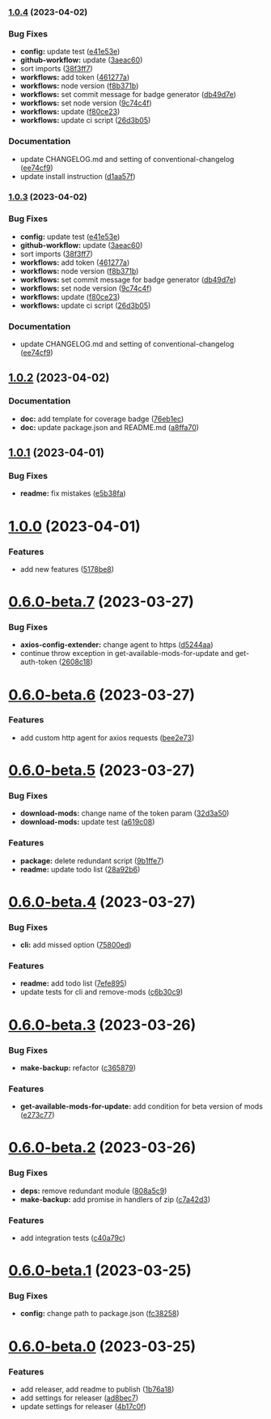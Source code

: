 

### [1.0.4](https://github.com/Makvagabo/updatorio/compare/v1.0.2...v1.0.4) (2023-04-02)


### Bug Fixes

* **config:** update test ([e41e53e](https://github.com/Makvagabo/updatorio/commit/e41e53e8a9cbb66a1f906c5a5af939b04297e0dc))
* **github-workflow:** update ([3aeac60](https://github.com/Makvagabo/updatorio/commit/3aeac6040e2b83e8769dfb5134c8eefcb1ac0fa3))
* sort imports ([38f3ff7](https://github.com/Makvagabo/updatorio/commit/38f3ff7b91bc8616b0051c9bd96bcd15e02878c8))
* **workflows:** add token ([461277a](https://github.com/Makvagabo/updatorio/commit/461277a91fc3f646478401f80fe614c28cd6c873))
* **workflows:** node version ([f8b371b](https://github.com/Makvagabo/updatorio/commit/f8b371b38a33dc36b0c3a0c8ebe1be97e01b8656))
* **workflows:** set commit message for badge generator ([db49d7e](https://github.com/Makvagabo/updatorio/commit/db49d7eafca1fe7c628bdda2524746271a0b0ce5))
* **workflows:** set node version ([9c74c4f](https://github.com/Makvagabo/updatorio/commit/9c74c4f99ca1b1966fe0cbf606d344f8911f4bc5))
* **workflows:** update ([f80ce23](https://github.com/Makvagabo/updatorio/commit/f80ce23f18c53beca496f8d31e0f73121242495f))
* **workflows:** update ci script ([26d3b05](https://github.com/Makvagabo/updatorio/commit/26d3b056932de37726bcb143e65189f2160c0a2b))


### Documentation

* update CHANGELOG.md and setting of conventional-changelog ([ee74cf9](https://github.com/Makvagabo/updatorio/commit/ee74cf97d61ba47318b7bd8c1cad2c1422df2258))
* update install instruction ([d1aa57f](https://github.com/Makvagabo/updatorio/commit/d1aa57fb3810c873554f0edc1c3ea96db462d58a))

### [1.0.3](https://github.com/Makvagabo/updatorio/compare/v1.0.2...v1.0.3) (2023-04-02)


### Bug Fixes

* **config:** update test ([e41e53e](https://github.com/Makvagabo/updatorio/commit/e41e53e8a9cbb66a1f906c5a5af939b04297e0dc))
* **github-workflow:** update ([3aeac60](https://github.com/Makvagabo/updatorio/commit/3aeac6040e2b83e8769dfb5134c8eefcb1ac0fa3))
* sort imports ([38f3ff7](https://github.com/Makvagabo/updatorio/commit/38f3ff7b91bc8616b0051c9bd96bcd15e02878c8))
* **workflows:** add token ([461277a](https://github.com/Makvagabo/updatorio/commit/461277a91fc3f646478401f80fe614c28cd6c873))
* **workflows:** node version ([f8b371b](https://github.com/Makvagabo/updatorio/commit/f8b371b38a33dc36b0c3a0c8ebe1be97e01b8656))
* **workflows:** set commit message for badge generator ([db49d7e](https://github.com/Makvagabo/updatorio/commit/db49d7eafca1fe7c628bdda2524746271a0b0ce5))
* **workflows:** set node version ([9c74c4f](https://github.com/Makvagabo/updatorio/commit/9c74c4f99ca1b1966fe0cbf606d344f8911f4bc5))
* **workflows:** update ([f80ce23](https://github.com/Makvagabo/updatorio/commit/f80ce23f18c53beca496f8d31e0f73121242495f))
* **workflows:** update ci script ([26d3b05](https://github.com/Makvagabo/updatorio/commit/26d3b056932de37726bcb143e65189f2160c0a2b))


### Documentation

* update CHANGELOG.md and setting of conventional-changelog ([ee74cf9](https://github.com/Makvagabo/updatorio/commit/ee74cf97d61ba47318b7bd8c1cad2c1422df2258))

## [1.0.2](https://github.com/Makvagabo/updatorio/compare/v1.0.1...v1.0.2) (2023-04-02)

### Documentation

* **doc:** add template for coverage badge ([76eb1ec](https://github.com/Makvagabo/updatorio/commit/76eb1ec026f658523bf12b3fb86ee86af0dae8cf))
* **doc:** update package.json and README.md ([a8ffa70](https://github.com/Makvagabo/updatorio/commit/a8ffa709522326f8ec62544665fa884f8856eff4))

## [1.0.1](https://github.com/Makvagabo/updatorio/compare/v1.0.0...v1.0.1) (2023-04-01)


### Bug Fixes

* **readme:** fix mistakes ([e5b38fa](https://github.com/Makvagabo/updatorio/commit/e5b38faafa8028b7b89846c5d4f51d6dab83848f))

# [1.0.0](https://github.com/Makvagabo/updatorio/compare/v0.6.0-beta.7...v1.0.0) (2023-04-01)


### Features

* add new features ([5178be8](https://github.com/Makvagabo/updatorio/commit/5178be805c691a87f99cafda44a3b5ce2fcdb371))

# [0.6.0-beta.7](https://github.com/Makvagabo/updatorio/compare/v0.6.0-beta.6...v0.6.0-beta.7) (2023-03-27)


### Bug Fixes

* **axios-config-extender:** change agent to https ([d5244aa](https://github.com/Makvagabo/updatorio/commit/d5244aa5f086932202128bfb98eed1ee69361c54))
* continue throw exception in get-available-mods-for-update and get-auth-token ([2608c18](https://github.com/Makvagabo/updatorio/commit/2608c18bf06f6db8e430b33d43505b92853e5bc0))

# [0.6.0-beta.6](https://github.com/Makvagabo/updatorio/compare/v0.6.0-beta.5...v0.6.0-beta.6) (2023-03-27)


### Features

* add custom http agent for axios requests ([bee2e73](https://github.com/Makvagabo/updatorio/commit/bee2e7394bec48b112f26a1d087032a384547109))

# [0.6.0-beta.5](https://github.com/Makvagabo/updatorio/compare/v0.6.0-beta.4...v0.6.0-beta.5) (2023-03-27)


### Bug Fixes

* **download-mods:** change name of the token param ([32d3a50](https://github.com/Makvagabo/updatorio/commit/32d3a504c257b51fb5401c4c17d9be9f51d952f0))
* **download-mods:** update test ([a619c08](https://github.com/Makvagabo/updatorio/commit/a619c0895655dd0c2835835359109eddb1bc9d0c))


### Features

* **package:** delete redundant script ([9b1ffe7](https://github.com/Makvagabo/updatorio/commit/9b1ffe791f428363d2a76eba81a55d1a9f8be838))
* **readme:** update todo list ([28a92b6](https://github.com/Makvagabo/updatorio/commit/28a92b6b1c6354e303019403b1d6b75902952dd9))

# [0.6.0-beta.4](https://github.com/Makvagabo/updatorio/compare/v0.6.0-beta.3...v0.6.0-beta.4) (2023-03-27)


### Bug Fixes

* **cli:** add missed option ([75800ed](https://github.com/Makvagabo/updatorio/commit/75800ed2fac7285eb66e189f0d1ce70ee805e6d9))


### Features

* **readme:** add todo list ([7efe895](https://github.com/Makvagabo/updatorio/commit/7efe895c6506fa38cf3f6de2cbdf70bf4552dcc1))
* update tests for cli and remove-mods ([c6b30c9](https://github.com/Makvagabo/updatorio/commit/c6b30c946e77748c4f6391de65eba00e213a1aca))

# [0.6.0-beta.3](https://github.com/Makvagabo/updatorio/compare/v0.6.0-beta.2...v0.6.0-beta.3) (2023-03-26)


### Bug Fixes

* **make-backup:** refactor ([c365879](https://github.com/Makvagabo/updatorio/commit/c3658791022d914041bb00b344bfb047fb55ddfa))


### Features

* **get-available-mods-for-update:** add condition for beta version of mods ([e273c77](https://github.com/Makvagabo/updatorio/commit/e273c77b935abbb1f63770553045bb56b6416649))

# [0.6.0-beta.2](https://github.com/Makvagabo/updatorio/compare/v0.6.0-beta.1...v0.6.0-beta.2) (2023-03-26)


### Bug Fixes

* **deps:** remove redundant module ([808a5c9](https://github.com/Makvagabo/updatorio/commit/808a5c90a05652006e878de9dc39d51e134ccf4c))
* **make-backup:** add promise in handlers of zip ([c7a42d3](https://github.com/Makvagabo/updatorio/commit/c7a42d31e6c0b1f8c2665370d14dceaab0a00406))


### Features

* add integration tests ([c40a79c](https://github.com/Makvagabo/updatorio/commit/c40a79c536e8983d7609002406fb72cf5247476c))

# [0.6.0-beta.1](https://github.com/Makvagabo/updatorio/compare/v0.6.0-beta.0...v0.6.0-beta.1) (2023-03-25)


### Bug Fixes

* **config:** change path to package.json ([fc38258](https://github.com/Makvagabo/updatorio/commit/fc38258866bc35a47a0e8fc02f76971f2e6f0c32))

# [0.6.0-beta.0](https://github.com/Makvagabo/updatorio/compare/v0.5.0...v0.6.0-beta.0) (2023-03-25)


### Features

* add releaser, add readme to publish ([1b76a18](https://github.com/Makvagabo/updatorio/commit/1b76a1832aa5d364468472506f9c186875ed221e))
* add settings for releaser ([ad8bec7](https://github.com/Makvagabo/updatorio/commit/ad8bec7f6e41da7e44ccc0288415793ccde425c0))
* update settings for releaser ([4b17c0f](https://github.com/Makvagabo/updatorio/commit/4b17c0f90d16e9365ccad99658f6108e480896c2))